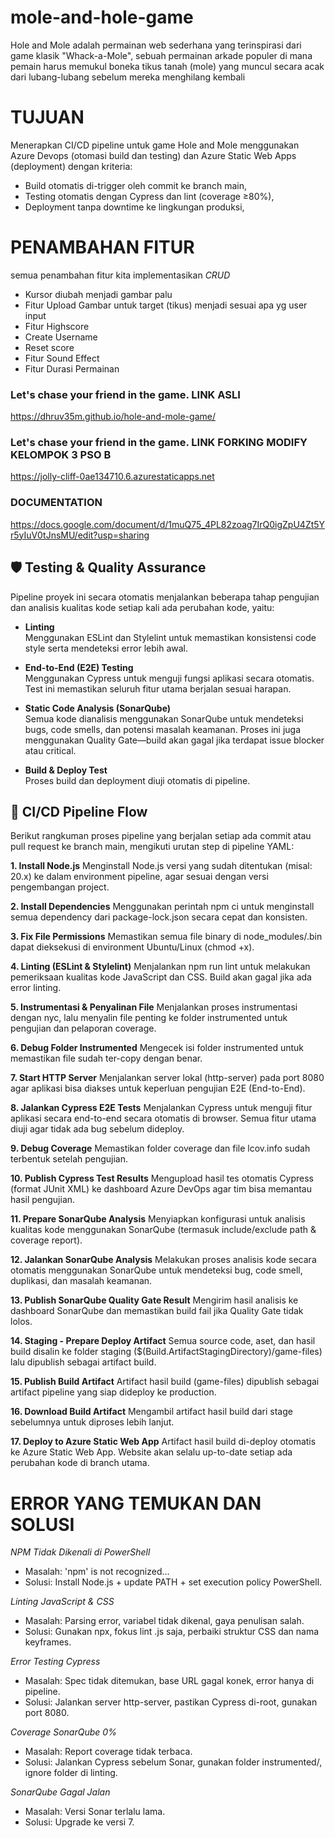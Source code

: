 # mole-and-hole-game

Hole and Mole adalah permainan web sederhana yang terinspirasi dari game klasik "Whack-a-Mole", sebuah permainan arkade populer di mana pemain harus memukul boneka tikus tanah (mole) yang muncul secara acak dari lubang-lubang sebelum mereka menghilang kembali

# TUJUAN

Menerapkan CI/CD pipeline untuk game Hole and Mole menggunakan Azure Devops (otomasi build dan testing) dan Azure Static Web Apps (deployment) dengan kriteria:
  - Build otomatis di-trigger oleh commit ke branch main,
  - Testing otomatis dengan Cypress dan lint (coverage ≥80%),
  - Deployment tanpa downtime ke lingkungan produksi,

# PENAMBAHAN FITUR

semua penambahan fitur kita implementasikan *CRUD*
  - Kursor diubah menjadi gambar palu
  - Fitur Upload Gambar untuk target (tikus) menjadi sesuai apa yg user input
  - Fitur Highscore
  - Create Username
  - Reset score
  - Fitur Sound Effect
  - Fitur Durasi Permainan


### Let's chase your friend in the game. LINK ASLI
https://dhruv35m.github.io/hole-and-mole-game/

### Let's chase your friend in the game. LINK FORKING MODIFY KELOMPOK 3 PSO B
https://jolly-cliff-0ae134710.6.azurestaticapps.net 

### DOCUMENTATION
https://docs.google.com/document/d/1muQ75_4PL82zoag7IrQ0igZpU4Zt5Yr5yIuV0tJnsMU/edit?usp=sharing

## 🛡️ Testing & Quality Assurance
Pipeline proyek ini secara otomatis menjalankan beberapa tahap pengujian dan analisis kualitas kode setiap kali ada perubahan kode, yaitu:

- **Linting**  
  Menggunakan ESLint dan Stylelint untuk memastikan konsistensi code style serta mendeteksi error lebih awal.

- **End-to-End (E2E) Testing**  
  Menggunakan Cypress untuk menguji fungsi aplikasi secara otomatis. Test ini memastikan seluruh fitur utama berjalan sesuai harapan.

- **Static Code Analysis (SonarQube)**  
  Semua kode dianalisis menggunakan SonarQube untuk mendeteksi bugs, code smells, dan potensi masalah keamanan. Proses ini juga menggunakan Quality Gate—build akan gagal jika terdapat issue blocker atau critical.

- **Build & Deploy Test**  
  Proses build dan deployment diuji otomatis di pipeline.

## 🚀 CI/CD Pipeline Flow
Berikut rangkuman proses pipeline yang berjalan setiap ada commit atau pull request ke branch main, mengikuti urutan step di pipeline YAML:

**1. Install Node.js**
Menginstall Node.js versi yang sudah ditentukan (misal: 20.x) ke dalam environment pipeline, agar sesuai dengan versi pengembangan project.

**2. Install Dependencies**
Menggunakan perintah npm ci untuk menginstall semua dependency dari package-lock.json secara cepat dan konsisten.

**3. Fix File Permissions**
Memastikan semua file binary di node_modules/.bin dapat dieksekusi di environment Ubuntu/Linux (chmod +x).

**4. Linting (ESLint & Stylelint)**
Menjalankan npm run lint untuk melakukan pemeriksaan kualitas kode JavaScript dan CSS.
Build akan gagal jika ada error linting.

**5. Instrumentasi & Penyalinan File**
Menjalankan proses instrumentasi dengan nyc, lalu menyalin file penting ke folder instrumented untuk pengujian dan pelaporan coverage.

**6. Debug Folder Instrumented**
Mengecek isi folder instrumented untuk memastikan file sudah ter-copy dengan benar.

**7. Start HTTP Server**
Menjalankan server lokal (http-server) pada port 8080 agar aplikasi bisa diakses untuk keperluan pengujian E2E (End-to-End).

**8. Jalankan Cypress E2E Tests**
Menjalankan Cypress untuk menguji fitur aplikasi secara end-to-end secara otomatis di browser.
Semua fitur utama diuji agar tidak ada bug sebelum dideploy.

**9. Debug Coverage**
Memastikan folder coverage dan file lcov.info sudah terbentuk setelah pengujian.

**10. Publish Cypress Test Results**
Mengupload hasil tes otomatis Cypress (format JUnit XML) ke dashboard Azure DevOps agar tim bisa memantau hasil pengujian.

**11. Prepare SonarQube Analysis**
Menyiapkan konfigurasi untuk analisis kualitas kode menggunakan SonarQube (termasuk include/exclude path & coverage report).

**12. Jalankan SonarQube Analysis**
Melakukan proses analisis kode secara otomatis menggunakan SonarQube untuk mendeteksi bug, code smell, duplikasi, dan masalah keamanan.

**13. Publish SonarQube Quality Gate Result**
Mengirim hasil analisis ke dashboard SonarQube dan memastikan build fail jika Quality Gate tidak lolos.

**14. Staging - Prepare Deploy Artifact**
Semua source code, aset, dan hasil build disalin ke folder staging ($(Build.ArtifactStagingDirectory)/game-files) lalu dipublish sebagai artifact build.

**15. Publish Build Artifact**
Artifact hasil build (game-files) dipublish sebagai artifact pipeline yang siap dideploy ke production.

**16. Download Build Artifact**
Mengambil artifact hasil build dari stage sebelumnya untuk diproses lebih lanjut.

**17. Deploy to Azure Static Web App**
Artifact hasil build di-deploy otomatis ke Azure Static Web App.
Website akan selalu up-to-date setiap ada perubahan kode di branch utama.


# ERROR YANG TEMUKAN DAN SOLUSI

*NPM Tidak Dikenali di PowerShell*
  - Masalah: 'npm' is not recognized...
  - Solusi: Install Node.js + update PATH + set execution policy PowerShell.

*Linting JavaScript & CSS*
  - Masalah: Parsing error, variabel tidak dikenal, gaya penulisan salah.
  - Solusi: Gunakan npx, fokus lint .js saja, perbaiki struktur CSS dan nama keyframes.

*Error Testing Cypress*
  - Masalah: Spec tidak ditemukan, base URL gagal konek, error hanya di pipeline.
  - Solusi: Jalankan server http-server, pastikan Cypress di-root, gunakan port 8080.

*Coverage SonarQube 0%*
  - Masalah: Report coverage tidak terbaca.
  - Solusi: Jalankan Cypress sebelum Sonar, gunakan folder instrumented/, ignore folder di linting.

*SonarQube Gagal Jalan*
  - Masalah: Versi Sonar terlalu lama.
  - Solusi: Upgrade ke versi 7.